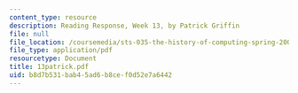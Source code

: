 ```yaml
---
content_type: resource
description: Reading Response, Week 13, by Patrick Griffin
file: null
file_location: /coursemedia/sts-035-the-history-of-computing-spring-2004/b8d7b531bab45ad6b8cef0d52e7a6442_13patrick.pdf
file_type: application/pdf
resourcetype: Document
title: 13patrick.pdf
uid: b8d7b531-bab4-5ad6-b8ce-f0d52e7a6442
---
```


